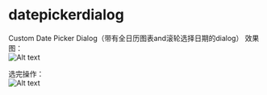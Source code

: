 # datepickerdialog
Custom Date Picker Dialog（带有全日历图表and滚轮选择日期的dialog）
效果图：  
![Alt text](https://github.com/xuningjack/datepickerdialog/raw/master/image/0.jpg)  

选完操作：  
![Alt text](https://github.com/xuningjack/datepickerdialog/raw/master/image/1.jpg)  

